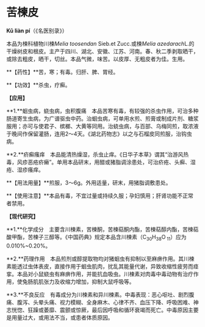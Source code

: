 # 苦楝皮

**Kǔ liàn pí**（《名医别录》）

本品为楝科植物川楝*Melia toosendan* Sieb.et Zucc.或楝*Melia azedarach*L.的干燥树皮和根皮。主产于四川、湖北、安徽、江苏、河南。春、秋二季剥取晒干，或除去粗皮，晒干，切丝。本品气微，味苦。以皮厚、无粗皮者为佳。生用。

**【药性】**苦，寒；有毒。归肝、脾、胃经。

**【功效】**杀虫，疗癣。

**【应用】**

**1.**蛔虫病，蛲虫病，虫积腹痛　本品苦寒有毒，有较强的杀虫作用，可治多种肠道寄生虫病，为广谱驱虫中药。治蛔虫病，可单用水煎、煎膏或制成片剂、糖浆服用；亦可与使君子、槟榔、大黄等同用。治蛲虫病，与百部、乌梅同煎，取浓液于晚间作保留灌肠，连用2～4天。《湖北药物志》以之与石榴皮同煎服，治钩虫病。

**2.**疥癣瘙痒　本品能清热燥湿，杀虫止痒。《日华子本草》谓其“治游风热毒，风疹恶疮疥癞”。单用本品研末，用醋或猪脂调涂患处，可治疥疮、头癣、湿疮、湿疹瘙痒。

**【用法用量】**煎服，3～6g。外用适量，研末，用猪脂调敷患处。

**【使用注意】**本品有毒，不宜过量或持续久服；孕妇慎用；肝肾功能不正常者禁用。

**【现代研究】**

**1.**化学成分　主要含川楝素，苦楝酮，苦楝萜酮内酯，苦楝萜醇内酯，苦楝萜酸甲酯，苦楝子三醇等。《中国药典》规定本品含川楝素（C<sub>30</sub>H<sub>38</sub>O<sub> 11</sub>）应为0.010%~0.20%。

**2.**药理作用　本品煎剂或醇提取物均对猪蛔虫有抑制以至麻痹作用。其川楝素能透过虫体表皮，直接作用于蛔虫肌肉，扰乱其能量代谢，异致收缩性疲劳而痉挛。本品对小鼠蛲虫有麻痹作用，并能抗血吸虫。川楝素对肉毒中毒动物有治疗作用，使兔肠肌肌张力及收缩力增加，抑制大鼠呼吸等。

**3.**不良反应　有毒成分为川楝素和异川楝素。中毒表现：恶心呕吐、剧烈腹痛、腹泻、头晕头痛、视力模糊、全身麻木、心律不齐、血压下降、呼吸困难、神志恍惚、狂躁或萎靡、震颤或惊厥，最后因呼吸和循环衰竭而死亡。中毒原因主要是用量过大，或用法不当，或患者体质原因。